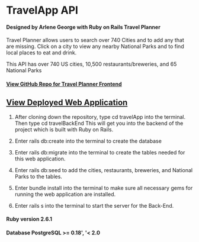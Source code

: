 # TravelApp API
#### Designed by Arlene George with Ruby on Rails Travel Planner 


Travel Planner allows users to search over 740 Cities and to add any that are missing. Click on a city to view any nearby National Parks and to find local places to eat and drink. 

This API has over 740 US cities, 10,500 restaurants/breweries, and 65 National Parks 

#### [View GitHub Repo for Travel Planner Frontend](https://github.com/ArleneGeorge/TravelAppFrontEnd/blob/master/README.md)

## [View Deployed Web Application](https://travel-planning-app-112019.web.app/)

1. After cloning down the repository, type cd travelApp into the terminal. Then type cd travelBackEnd This will get you into the backend  of the project which is built with Ruby on Rails. 

2. Enter rails db:create into the terminal to create the database

3. Enter rails db:migrate into the terminal to create the tables needed for this web application. 

4. Enter rails db:seed to add the cities, restaurants, breweries, and National Parks to the tables.

5. Enter bundle install into the terminal to make sure all necessary gems for running the web application  are installed. 

6. Enter rails s into the terminal to start the server for the Back-End. 



#### Ruby version 2.6.1

#### Database PostgreSQL >= 0.18', '< 2.0




